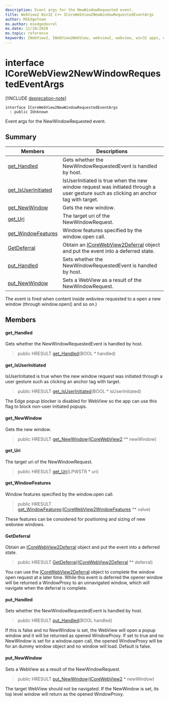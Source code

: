 ```yaml
---
description: Event args for the NewWindowRequested event.
title: WebView2 Win32 C++ ICoreWebView2NewWindowRequestedEventArgs
author: MSEdgeTeam
ms.author: msedgedevrel
ms.date: 11/20/2020
ms.topic: reference
keywords: IWebView2, IWebView2WebView, webview2, webview, win32 apps, win32, edge, ICoreWebView2, ICoreWebView2Controller, browser control, edge html, ICoreWebView2NewWindowRequestedEventArgs
---
```


# interface ICoreWebView2NewWindowRequestedEventArgs 

[!INCLUDE [deprecation-note](../includes/deprecation-note.md)]

```
interface ICoreWebView2NewWindowRequestedEventArgs
  : public IUnknown
```

Event args for the NewWindowRequested event.

## Summary

 Members                        | Descriptions
--------------------------------|---------------------------------------------
[get_Handled](#get_handled) | Gets whether the NewWindowRequestedEvent is handled by host.
[get_IsUserInitiated](#get_isuserinitiated) | IsUserInitiated is true when the new window request was initiated through a user gesture such as clicking an anchor tag with target.
[get_NewWindow](#get_newwindow) | Gets the new window.
[get_Uri](#get_uri) | The target uri of the NewWindowRequest.
[get_WindowFeatures](#get_windowfeatures) | Window features specified by the window.open call.
[GetDeferral](#getdeferral) | Obtain an [ICoreWebView2Deferral](icorewebview2deferral.md) object and put the event into a deferred state.
[put_Handled](#put_handled) | Sets whether the NewWindowRequestedEvent is handled by host.
[put_NewWindow](#put_newwindow) | Sets a WebView as a result of the NewWindowRequest.

The event is fired when content inside webview requested to a open a new window (through window.open() and so on.)

## Members

#### get_Handled 

Gets whether the NewWindowRequestedEvent is handled by host.

> public HRESULT [get_Handled](#get_handled)(BOOL * handled)

#### get_IsUserInitiated 

IsUserInitiated is true when the new window request was initiated through a user gesture such as clicking an anchor tag with target.

> public HRESULT [get_IsUserInitiated](#get_isuserinitiated)(BOOL * isUserInitiated)

The Edge popup blocker is disabled for WebView so the app can use this flag to block non-user initiated popups.

#### get_NewWindow 

Gets the new window.

> public HRESULT [get_NewWindow](#get_newwindow)([ICoreWebView2](icorewebview2.md) ** newWindow)

#### get_Uri 

The target uri of the NewWindowRequest.

> public HRESULT [get_Uri](#get_uri)(LPWSTR * uri)

#### get_WindowFeatures 

Window features specified by the window.open call.

> public HRESULT [get_WindowFeatures](#get_windowfeatures)([ICoreWebView2WindowFeatures](icorewebview2windowfeatures.md) ** value)

These features can be considered for positioning and sizing of new webview windows.

#### GetDeferral 

Obtain an [ICoreWebView2Deferral](icorewebview2deferral.md) object and put the event into a deferred state.

> public HRESULT [GetDeferral](#getdeferral)([ICoreWebView2Deferral](icorewebview2deferral.md) ** deferral)

You can use the [ICoreWebView2Deferral](icorewebview2deferral.md) object to complete the window open request at a later time. While this event is deferred the opener window will be returned a WindowProxy to an unnavigated window, which will navigate when the deferral is complete.

#### put_Handled 

Sets whether the NewWindowRequestedEvent is handled by host.

> public HRESULT [put_Handled](#put_handled)(BOOL handled)

If this is false and no NewWindow is set, the WebView will open a popup window and it will be returned as opened WindowProxy. If set to true and no NewWindow is set for a window.open call, the opened WindowProxy will be for an dummy window object and no window will load. Default is false.

#### put_NewWindow 

Sets a WebView as a result of the NewWindowRequest.

> public HRESULT [put_NewWindow](#put_newwindow)([ICoreWebView2](icorewebview2.md) * newWindow)

The target WebView should not be navigated. If the NewWindow is set, its top level window will return as the opened WindowProxy.


